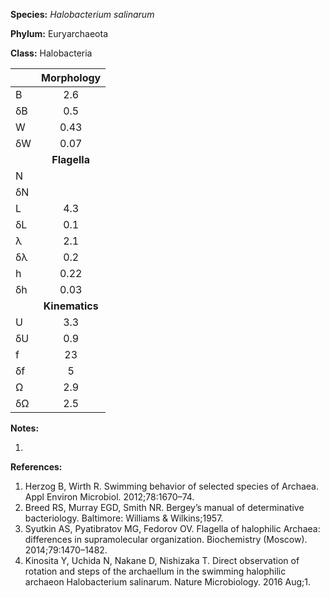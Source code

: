 **Species:** *Halobacterium salinarum*

**Phylum:** Euryarchaeota

**Class:** Halobacteria

|    | **Morphology** |
|:-- | :------------: |
| B  | 2.6 |
| δB | 0.5 |
| W  | 0.43 |
| δW | 0.07 |
|    | **Flagella** |
| N  |  |
| δN |  |
| L  | 4.3 |
| δL | 0.1 |
| λ  | 2.1 |
| δλ | 0.2 |
| h  | 0.22 |
| δh | 0.03 |
|    | **Kinematics** |
| U  | 3.3 |
| δU | 0.9 |
| f  | 23 |
| δf | 5 |
| Ω  | 2.9 |
| δΩ | 2.5 |

**Notes:**

1.

**References:**

1. Herzog B, Wirth R. Swimming behavior of selected species of Archaea.  Appl Environ Microbiol. 2012;78:1670–74.
1. Breed RS, Murray EGD, Smith NR.  Bergey’s manual of determinative bacteriology.  Baltimore:  Williams & Wilkins;1957.
1. Syutkin AS, Pyatibratov MG, Fedorov OV.  Flagella of halophilic Archaea: differences in supramolecular organization. Biochemistry (Moscow). 2014;79:1470–1482.
1. Kinosita Y, Uchida N, Nakane D, Nishizaka T.  Direct observation of rotation and steps of the archaellum in the swimming halophilic archaeon Halobacterium salinarum.  Nature Microbiology. 2016 Aug;1.
